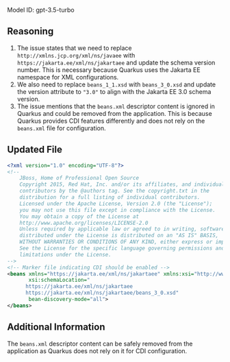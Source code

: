 Model ID: gpt-3.5-turbo
## Reasoning

1. The issue states that we need to replace `http://xmlns.jcp.org/xml/ns/javaee` with `https://jakarta.ee/xml/ns/jakartaee` and update the schema version number. This is necessary because Quarkus uses the Jakarta EE namespace for XML configurations.
2. We also need to replace `beans_1_1.xsd` with `beans_3_0.xsd` and update the version attribute to `"3.0"` to align with the Jakarta EE 3.0 schema version.
3. The issue mentions that the `beans.xml` descriptor content is ignored in Quarkus and could be removed from the application. This is because Quarkus provides CDI features differently and does not rely on the `beans.xml` file for configuration.

## Updated File

```xml
<?xml version="1.0" encoding="UTF-8"?>
<!--
    JBoss, Home of Professional Open Source
    Copyright 2015, Red Hat, Inc. and/or its affiliates, and individual
    contributors by the @authors tag. See the copyright.txt in the
    distribution for a full listing of individual contributors.
    Licensed under the Apache License, Version 2.0 (the "License");
    you may not use this file except in compliance with the License.
    You may obtain a copy of the License at
    http://www.apache.org/licenses/LICENSE-2.0
    Unless required by applicable law or agreed to in writing, software
    distributed under the License is distributed on an "AS IS" BASIS,
    WITHOUT WARRANTIES OR CONDITIONS OF ANY KIND, either express or implied.
    See the License for the specific language governing permissions and
    limitations under the License.
-->
<!-- Marker file indicating CDI should be enabled -->
<beans xmlns="https://jakarta.ee/xml/ns/jakartaee" xmlns:xsi="http://www.w3.org/2001/XMLSchema-instance"
       xsi:schemaLocation="
      https://jakarta.ee/xml/ns/jakartaee
      https://jakarta.ee/xml/ns/jakartaee/beans_3_0.xsd"
       bean-discovery-mode="all">
</beans>
```

## Additional Information

The `beans.xml` descriptor content can be safely removed from the application as Quarkus does not rely on it for CDI configuration.
